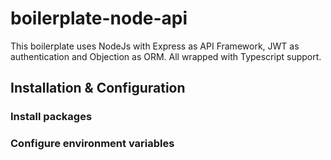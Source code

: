 # boilerplate-node-api
This boilerplate uses NodeJs with Express as API Framework, JWT as authentication and Objection as ORM. All wrapped with Typescript support.

## Installation & Configuration

### Install packages

### Configure environment variables

### 

